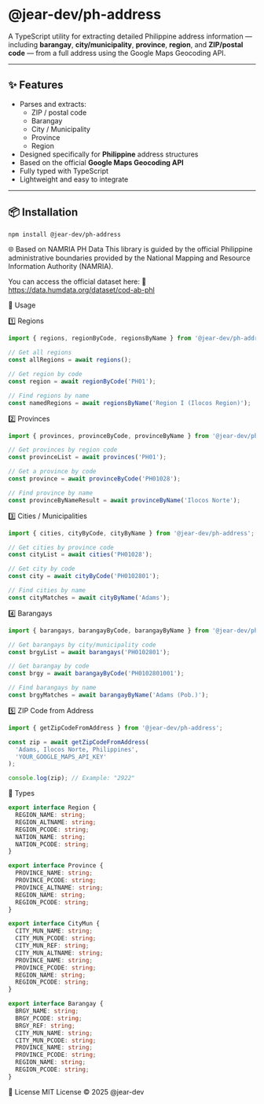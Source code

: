 # @jear-dev/ph-address

A TypeScript utility for extracting detailed Philippine address information — including **barangay**, **city/municipality**, **province**, **region**, and **ZIP/postal code** — from a full address using the Google Maps Geocoding API.

---

## ✨ Features

- Parses and extracts:
  - ZIP / postal code  
  - Barangay  
  - City / Municipality  
  - Province  
  - Region  
- Designed specifically for **Philippine** address structures
- Based on the official **Google Maps Geocoding API**
- Fully typed with TypeScript
- Lightweight and easy to integrate

---

## 📦 Installation

```bash
npm install @jear-dev/ph-address
```

🌐 Based on NAMRIA PH Data
This library is guided by the official Philippine administrative boundaries provided by the National Mapping and Resource Information Authority (NAMRIA).

You can access the official dataset here:
🔗 https://data.humdata.org/dataset/cod-ab-phl

🧪 Usage

1️⃣ Regions
```ts
import { regions, regionByCode, regionsByName } from '@jear-dev/ph-address';

// Get all regions
const allRegions = await regions();

// Get region by code
const region = await regionByCode('PH01');

// Find regions by name
const namedRegions = await regionsByName('Region I (Ilocos Region)');
```
2️⃣ Provinces
```ts
import { provinces, provinceByCode, provinceByName } from '@jear-dev/ph-address';

// Get provinces by region code
const provinceList = await provinces('PH01');

// Get a province by code
const province = await provinceByCode('PH01028');

// Find province by name
const provinceByNameResult = await provinceByName('Ilocos Norte');
```
3️⃣ Cities / Municipalities
```ts
import { cities, cityByCode, cityByName } from '@jear-dev/ph-address';

// Get cities by province code
const cityList = await cities('PH01028');

// Get city by code
const city = await cityByCode('PH0102801');

// Find cities by name
const cityMatches = await cityByName('Adams');
```
4️⃣ Barangays
```ts
import { barangays, barangayByCode, barangayByName } from '@jear-dev/ph-address';

// Get barangays by city/municipality code
const brgyList = await barangays('PH0102801');

// Get barangay by code
const brgy = await barangayByCode('PH0102801001');

// Find barangays by name
const brgyMatches = await barangayByName('Adams (Pob.)');
```
5️⃣ ZIP Code from Address
```ts
import { getZipCodeFromAddress } from '@jear-dev/ph-address';

const zip = await getZipCodeFromAddress(
  'Adams, Ilocos Norte, Philippines',
  'YOUR_GOOGLE_MAPS_API_KEY'
);

console.log(zip); // Example: "2922"
```
🧾 Types
```ts
export interface Region {
  REGION_NAME: string;
  REGION_ALTNAME: string;
  REGION_PCODE: string;
  NATION_NAME: string;
  NATION_PCODE: string;
}

export interface Province {
  PROVINCE_NAME: string;
  PROVINCE_PCODE: string;
  PROVINCE_ALTNAME: string;
  REGION_NAME: string;
  REGION_PCODE: string;
}

export interface CityMun {
  CITY_MUN_NAME: string;
  CITY_MUN_PCODE: string;
  CITY_MUN_REF: string;
  CITY_MUN_ALTNAME: string;
  PROVINCE_NAME: string;
  PROVINCE_PCODE: string;
  REGION_NAME: string;
  REGION_PCODE: string;
}

export interface Barangay {
  BRGY_NAME: string;
  BRGY_PCODE: string;
  BRGY_REF: string;
  CITY_MUN_NAME: string;
  CITY_MUN_PCODE: string;
  PROVINCE_NAME: string;
  PROVINCE_PCODE: string;
  REGION_NAME: string;
  REGION_PCODE: string;
}
```
📄 License
MIT License © 2025 @jear-dev

